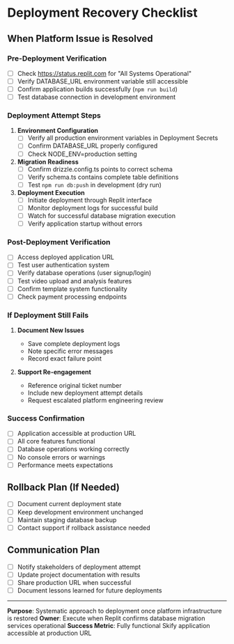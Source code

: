 # Deployment Recovery Checklist

## When Platform Issue is Resolved

### Pre-Deployment Verification
- [ ] Check https://status.replit.com for "All Systems Operational"
- [ ] Verify DATABASE_URL environment variable still accessible
- [ ] Confirm application builds successfully (`npm run build`)
- [ ] Test database connection in development environment

### Deployment Attempt Steps
1. **Environment Configuration**
   - [ ] Verify all production environment variables in Deployment Secrets
   - [ ] Confirm DATABASE_URL properly configured
   - [ ] Check NODE_ENV=production setting

2. **Migration Readiness**
   - [ ] Confirm drizzle.config.ts points to correct schema
   - [ ] Verify schema.ts contains complete table definitions
   - [ ] Test `npm run db:push` in development (dry run)

3. **Deployment Execution**
   - [ ] Initiate deployment through Replit interface
   - [ ] Monitor deployment logs for successful build
   - [ ] Watch for successful database migration execution
   - [ ] Verify application startup without errors

### Post-Deployment Verification
- [ ] Access deployed application URL
- [ ] Test user authentication system
- [ ] Verify database operations (user signup/login)
- [ ] Test video upload and analysis features
- [ ] Confirm template system functionality
- [ ] Check payment processing endpoints

### If Deployment Still Fails
1. **Document New Issues**
   - Save complete deployment logs
   - Note specific error messages
   - Record exact failure point

2. **Support Re-engagement**
   - Reference original ticket number
   - Include new deployment attempt details
   - Request escalated platform engineering review

### Success Confirmation
- [ ] Application accessible at production URL
- [ ] All core features functional
- [ ] Database operations working correctly
- [ ] No console errors or warnings
- [ ] Performance meets expectations

## Rollback Plan (If Needed)
- [ ] Document current deployment state
- [ ] Keep development environment unchanged
- [ ] Maintain staging database backup
- [ ] Contact support if rollback assistance needed

## Communication Plan
- [ ] Notify stakeholders of deployment attempt
- [ ] Update project documentation with results
- [ ] Share production URL when successful
- [ ] Document lessons learned for future deployments

---

**Purpose**: Systematic approach to deployment once platform infrastructure is restored
**Owner**: Execute when Replit confirms database migration services operational
**Success Metric**: Fully functional Skify application accessible at production URL